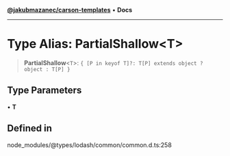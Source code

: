 [**@jakubmazanec/carson-templates**](../../../README.md) • **Docs**

---

# Type Alias: PartialShallow\<T\>

> **PartialShallow**\<`T`\>: `{ [P in keyof T]?: T[P] extends object ? object : T[P] }`

## Type Parameters

• **T**

## Defined in

node_modules/@types/lodash/common/common.d.ts:258
